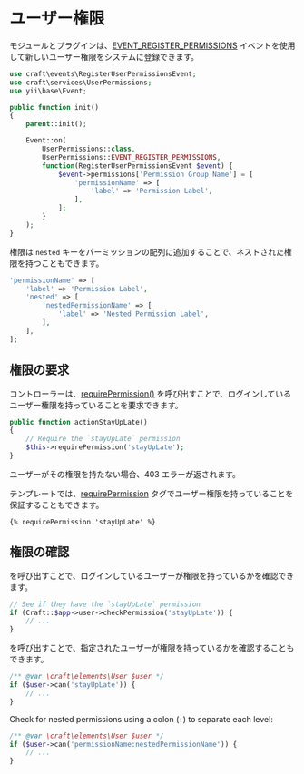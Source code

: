 # ユーザー権限

モジュールとプラグインは、[EVENT_REGISTER_PERMISSIONS](craft3:craft\services\UserPermissions::EVENT_REGISTER_PERMISSIONS) イベントを使用して新しいユーザー権限をシステムに登録できます。

```php
use craft\events\RegisterUserPermissionsEvent;
use craft\services\UserPermissions;
use yii\base\Event;

public function init()
{
    parent::init();

    Event::on(
        UserPermissions::class,
        UserPermissions::EVENT_REGISTER_PERMISSIONS,
        function(RegisterUserPermissionsEvent $event) {
            $event->permissions['Permission Group Name'] = [
                'permissionName' => [
                    'label' => 'Permission Label',
                ],
            ];
        }
    );
}
```

権限は `nested` キーをパーミッションの配列に追加することで、ネストされた権限を持つこともできます。

```php
'permissionName' => [
    'label' => 'Permission Label',
    'nested' => [
        'nestedPermissionName' => [
            'label' => 'Nested Permission Label',
        ],
    ],
];
```

## 権限の要求

コントローラーは、[requirePermission()](craft3:craft\web\Controller::requirePermission()) を呼び出すことで、ログインしているユーザー権限を持っていることを要求できます。

```php
public function actionStayUpLate()
{
    // Require the `stayUpLate` permission
    $this->requirePermission('stayUpLate');
}
```

ユーザーがその権限を持たない場合、403 エラーが返されます。

テンプレートでは、[requirePermission](../dev/tags.md#requirepermission) タグでユーザー権限を持っていることを保証することもできます。

```twig
{% requirePermission 'stayUpLate' %}
```

## 権限の確認

を呼び出すことで、ログインしているユーザーが権限を持っているかを確認できます。

```php
// See if they have the `stayUpLate` permission
if (Craft::$app->user->checkPermission('stayUpLate')) {
    // ...
}
```

を呼び出すことで、指定されたユーザーが権限を持っているかを確認することもできます。

```php
/** @var \craft\elements\User $user */
if ($user->can('stayUpLate')) {
    // ...
}
```

Check for nested permissions using a colon (`:`) to separate each level:

```php
/** @var \craft\elements\User $user */
if ($user->can('permissionName:nestedPermissionName')) {
    // ...
}
```
